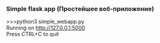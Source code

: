 ### Simple flask app (Простейшее веб-приложение)
\>>>python3 simple_webapp.py<br>
Running on http://127.0.0.1:5000<br>
Press CTRL+C to quit
